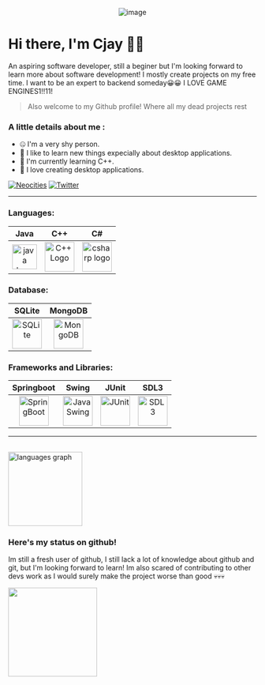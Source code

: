<p align="center">
  <img src="https://github.com/user-attachments/assets/e64d9dd0-daea-475d-91b6-8a914e3732df" alt="image">
</p>

# Hi there, I'm Cjay 👋👋
An aspiring software developer, still a beginer but I'm looking forward to learn more about software development!
I mostly create projects on my free time. I want to be an expert to backend someday😀😀 I LOVE GAME ENGINES1!!11!

> Also welcome to my Github profile! Where all my dead projects rest

### A little details about me :
<ul >
  <li>🤐 I'm a very shy person.</li>
  <li>🧠 I like to learn new things expecially about desktop applications.</li>
  <li>🚀 I'm currently learning C++.</li>
  <li>🔨 I love creating desktop applications.</li>
</ul>

[![Neocities](https://img.shields.io/badge/Website-303045?style=for-the-badge&logo=Website&logoColor=white)](https://sarrygeez.neocities.org)
[![Twitter](https://img.shields.io/badge/Twitter-1DA1F2?style=for-the-badge&logo=X&logoColor=white)](https://x.com/CrotchHom)

<hr>

### Languages:
| Java         | C++               | C#           |
|:------------:|:---------------:|:-------------:|
| <img src="https://cdn.jsdelivr.net/gh/devicons/devicon/icons/java/java-original.svg" height="50" alt="java logo"  /> | <img src="https://cdn.jsdelivr.net/gh/devicons/devicon/icons/cplusplus/cplusplus-original.svg" alt="C++ Logo" height="60">| <img src="https://cdn.jsdelivr.net/gh/devicons/devicon/icons/csharp/csharp-original.svg" height="60" alt="csharp logo"  /> |

### Database:
| SQLite       | MongoDB   |
|:------------:|:---------:|
| <img src="https://cdn.jsdelivr.net/gh/devicons/devicon/icons/sqlite/sqlite-original-wordmark.svg" height="60" alt="SQLite"/> | <img src="https://cdn.jsdelivr.net/gh/devicons/devicon/icons/mongodb/mongodb-original-wordmark.svg" height="60" alt="MongoDB"/> |

### Frameworks and Libraries:
| Springboot | Swing | JUnit | SDL3  |
|:----------:|:-----:|:-----:|:-----:|
| <img src="https://cdn.jsdelivr.net/gh/devicons/devicon/icons/spring/spring-original-wordmark.svg" height="60" alt="SpringBoot"/> | <img src="https://cdn.jsdelivr.net/gh/devicons/devicon/icons/java/java-original-wordmark.svg" height="60" alt="Java Swing"/> | <img src="https://cdn.jsdelivr.net/gh/devicons/devicon/icons/junit/junit-original-wordmark.svg" height="60" alt="JUnit"/> | <img src="https://cdn.jsdelivr.net/gh/devicons/devicon/icons/sdl/sdl-original.svg" height="60" alt="SDL3"/>

<hr>
</br>
<img src="https://github-readme-stats.vercel.app/api/top-langs?username=SarryGeezOwO&locale=en&hide_title=false&layout=compact&card_width=350&langs_count=10&theme=dark&hide_border=true&order=2" height="150" alt="languages graph"  />

### Here's my status on github!
<p>Im still a fresh user of github, I still lack a lot of knowledge about github and git, but I'm looking forward to learn! Im also scared of contributing to other devs work as I would surely make the project worse than good 💀💀💀</p>
<img height="180em"  src="https://github-readme-stats.vercel.app/api?username=SarryGeezOwO&show_icons=true&hide_border=true&&count_private=true&include_all_commits=true&theme=dark"/>


